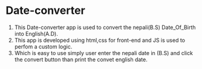 # Date-converter
1. This Date-converter app is used to convert the nepali(B.S)  Date_Of_Birth into English(A.D).
2. This app is developed using html,css for front-end and JS is used to perfom a custom logic.
3. Which is easy to use simply user enter the nepali date in (B.S) and click the convert button than print the convet english date.
